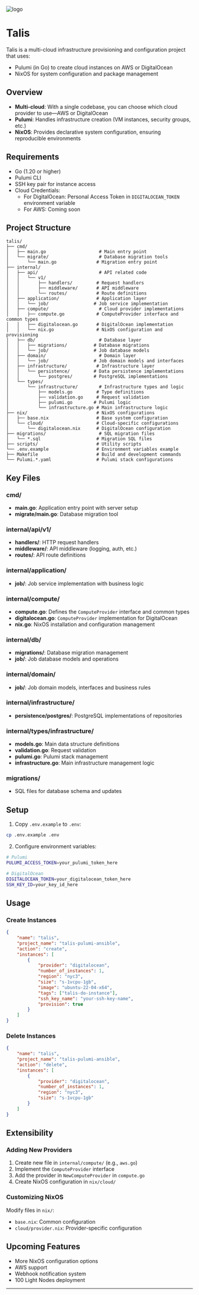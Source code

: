 ![logo](./docs/logo.png)

# Talis

Talis is a multi-cloud infrastructure provisioning and configuration project that uses:

- Pulumi (in Go) to create cloud instances on AWS or DigitalOcean
- NixOS for system configuration and package management

## Overview

- **Multi-cloud**: With a single codebase, you can choose which cloud provider to use—AWS or DigitalOcean
- **Pulumi**: Handles infrastructure creation (VM instances, security groups, etc.)
- **NixOS**: Provides declarative system configuration, ensuring reproducible environments

## Requirements

- Go (1.20 or higher)
- Pulumi CLI
- SSH key pair for instance access
- Cloud Credentials:
  - For DigitalOcean: Personal Access Token in `DIGITALOCEAN_TOKEN` environment variable
  - For AWS: Coming soon

## Project Structure

```
talis/
├── cmd/
│   ├── main.go                    # Main entry point
│   └── migrate/                   # Database migration tools
│       └── main.go               # Migration entry point
├── internal/
│   ├── api/                       # API related code
│   │   └── v1/
│   │       ├── handlers/         # Request handlers
│   │       ├── middleware/       # API middleware
│   │       └── routes/           # Route definitions
│   ├── application/              # Application layer
│   │   └── job/                 # Job service implementation
│   ├── compute/                   # Cloud provider implementations
│   │   ├── compute.go            # ComputeProvider interface and common types
│   │   ├── digitalocean.go       # DigitalOcean implementation
│   │   └── nix.go                # NixOS configuration and provisioning
│   ├── db/                        # Database layer
│   │   ├── migrations/          # Database migrations
│   │   └── job/                 # Job database models
│   ├── domain/                    # Domain layer
│   │   └── job/                 # Job domain models and interfaces
│   ├── infrastructure/           # Infrastructure layer
│   │   └── persistence/         # Data persistence implementations
│   │       └── postgres/        # PostgreSQL implementations
│   └── types/
│       └── infrastructure/        # Infrastructure types and logic
│           ├── models.go         # Type definitions
│           ├── validation.go     # Request validation
│           ├── pulumi.go        # Pulumi logic
│           └── infrastructure.go # Main infrastructure logic
├── nix/                          # NixOS configurations
│   ├── base.nix                  # Base system configuration
│   └── cloud/                    # Cloud-specific configurations
│       └── digitalocean.nix      # DigitalOcean configuration
├── migrations/                    # SQL migration files
│   └── *.sql                     # Migration SQL files
├── scripts/                      # Utility scripts
└── .env.example                  # Environment variables example
├── Makefile                      # Build and development commands
└── Pulumi.*.yaml                 # Pulumi stack configurations
```

## Key Files

### cmd/
- **main.go**: Application entry point with server setup
- **migrate/main.go**: Database migration tool

### internal/api/v1/
- **handlers/**: HTTP request handlers
- **middleware/**: API middleware (logging, auth, etc.)
- **routes/**: API route definitions

### internal/application/
- **job/**: Job service implementation with business logic

### internal/compute/
- **compute.go**: Defines the `ComputeProvider` interface and common types
- **digitalocean.go**: `ComputeProvider` implementation for DigitalOcean
- **nix.go**: NixOS installation and configuration management

### internal/db/
- **migrations/**: Database migration management
- **job/**: Job database models and operations

### internal/domain/
- **job/**: Job domain models, interfaces and business rules

### internal/infrastructure/
- **persistence/postgres/**: PostgreSQL implementations of repositories

### internal/types/infrastructure/
- **models.go**: Main data structure definitions
- **validation.go**: Request validation
- **pulumi.go**: Pulumi stack management
- **infrastructure.go**: Main infrastructure management logic

### migrations/
- SQL files for database schema and updates

## Setup

1. Copy `.env.example` to `.env`:
```bash
cp .env.example .env
```

2. Configure environment variables:
```bash
# Pulumi
PULUMI_ACCESS_TOKEN=your_pulumi_token_here

# DigitalOcean
DIGITALOCEAN_TOKEN=your_digitalocean_token_here
SSH_KEY_ID=your_key_id_here
```

## Usage

### Create Instances

```json
{
    "name": "talis",
    "project_name": "talis-pulumi-ansible",
    "action": "create",
    "instances": [
        {
            "provider": "digitalocean",
            "number_of_instances": 1,
            "region": "nyc3",
            "size": "s-1vcpu-1gb",
            "image": "ubuntu-22-04-x64",
            "tags": ["talis-do-instance"],
            "ssh_key_name": "your-ssh-key-name",
            "provision": true
        }
    ]
}
```

### Delete Instances

```json
{
    "name": "talis",
    "project_name": "talis-pulumi-ansible",
    "action": "delete",
    "instances": [
        {
            "provider": "digitalocean",
            "number_of_instances": 1,
            "region": "nyc3",
            "size": "s-1vcpu-1gb"
        }
    ]
}
```

## Extensibility

### Adding New Providers

1. Create new file in `internal/compute/` (e.g., `aws.go`)
2. Implement the `ComputeProvider` interface
3. Add the provider in `NewComputeProvider` in `compute.go`
4. Create NixOS configuration in `nix/cloud/`

### Customizing NixOS

Modify files in `nix/`:
- `base.nix`: Common configuration
- `cloud/provider.nix`: Provider-specific configuration

## Upcoming Features

- More NixOS configuration options
- AWS support
- Webhook notification system
- 100 Light Nodes deployment

---
